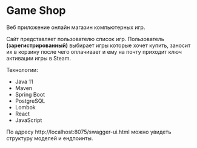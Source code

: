 # Game Shop

Веб приложение онлайн магазин компьютерных игр.

Сайт представляет пользователю список игр. Пользователь __(зарегистрированный)__ выбирает игры которые хочет купить,
заносит их в корзину после чего оплачивает и ему на почту приходит ключ активации игры в Steam.

Технологии:
- Java 11
- Maven
- Spring Boot
- PostgreSQL
- Lombok
- React
- JavaScript

По адресу http://localhost:8075/swagger-ui.html можно увидеть структуру моделей и ендпоинты.